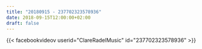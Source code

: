 ```yaml
---
title: "20180915 - 237702323578936"
date: 2018-09-15T12:00:00+02:00
draft: false
---
```


{{< facebookvideov userid="ClareRadelMusic" id="237702323578936" >}}
